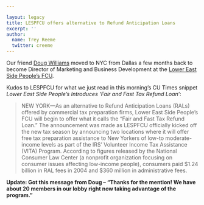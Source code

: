 ```yaml
---

layout: legacy
title: LESPFCU offers alternative to Refund Anticipation Loans
excerpt: ''
author:
  name: Trey Reeme
  twitter: creeme
---
```


<p>Our friend <a href='http://www.opensourcecu.com/articles/2005/12/01/help-wanted-from-you-reader-it-strategy-document'>Doug Williams</a> moved to <span class='caps'><span class="caps">NYC</span></span> from Dallas a few months back to become Director of Marketing and Business Development at the <a href='http://www.lespfcu.org/'>Lower East Side People&#8217;s <span class='caps'><span class="caps">FCU</span></span></a>.</p>
<p>Kudos to <span class='caps'><span class="caps">LESPFCU</span></span> for what we just read in this morning&#8217;s <span class='caps'>CU </span>Times snippet <em>Lower East Side People&#8217;s Introduces &#8216;Fair and Fast Tax Refund Loan&#8217;</em>:</p>
<blockquote>
<p><span class="caps">NEW</span> <span class='caps'><span class="caps">YORK</span></span>&#8212;As an alternative to Refund Anticipation Loans (RALs) offered by commercial tax preparation firms, Lower East Side People&#8217;s <span class='caps'><span class="caps">FCU</span></span> will begin to offer what it calls the &#8220;Fair and Fast Tax Refund Loan.&#8221; The announcement was made as <span class='caps'><span class="caps">LESPFCU</span></span> officially kicked off the new tax season by announcing two locations where it will offer free tax preparation assistance to New Yorkers of low-to moderate-income levels as part of the <span class='caps'><span class="caps">IRS</span></span>&#8217; Volunteer Income Tax Assistance (VITA) Program. According to figures released by the National Consumer Law Center (a nonprofit organization focusing on consumer issues affecting low-income people), consumers paid $1.24 billion in <span class='caps'><span class="caps">RAL</span></span> fees in 2004 and $360 million in administrative fees.</p>
</blockquote>
<p><strong>Update: Got this message from Doug &#8211; &#8220;Thanks for the mention!  We have about 20 members in our lobby right now taking advantage of the program.&#8221;</strong></p>
